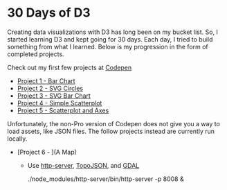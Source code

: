 30 Days of D3
=============

Creating data visualizations with D3 has long been on my bucket list. So, I started learning D3 and kept going for 30 days. Each day, I tried to build something from what I learned. Below is my progression in the form of completed projects.


Check out my first few projects at [Codepen](http://codepen.io/collection/AOENPY/)

- [Project 1 - Bar Chart](http://codepen.io/tommyt/pen/QEwzWz)
- [Project 2 - SVG Circles](http://codepen.io/tommyt/pen/WxbLRm)
- [Project 3 - SVG Bar Chart](http://codepen.io/tommyt/pen/jrPqKy)
- [Project 4 - Simple Scatterplot](http://codepen.io/tommyt/pen/RRPxYy)
- [Project 5 - Scatterplot and Axes](http://codepen.io/tommyt/pen/jrPRPe)

Unfortunately, the non-Pro version of Codepen does not give you a way to load assets, like JSON files. The follow projects instead are currently run locally.

- [Project 6 - ](A Map)
  - Use [http-server](https://github.com/indexzero/http-server), [TopoJSON](https://github.com/mbostock/topojson), and [GDAL](http://www.gdal.org/)

    ./node_modules/http-server/bin/http-server -p 8008 &

  

